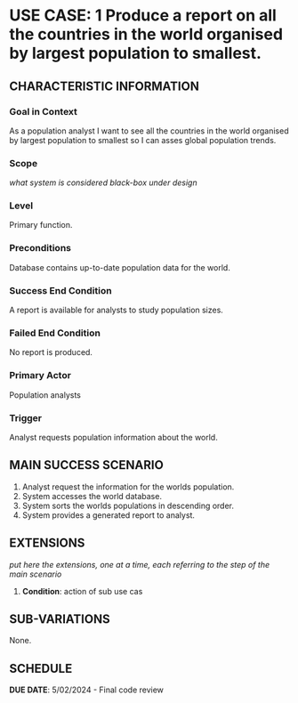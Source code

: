 # USE CASE: 1 Produce a report on all the countries in the world organised by largest population to smallest.

## CHARACTERISTIC INFORMATION

### Goal in Context

As a population analyst I want to see all the countries in the world organised by largest population to smallest so I can asses global population trends.

### Scope

*what system is considered black-box under design*

### Level

Primary function.

### Preconditions

Database contains up-to-date population data for the world.

### Success End Condition

A report is available for analysts to study population sizes.

### Failed End Condition

No report is produced.

### Primary Actor

Population analysts

### Trigger

Analyst requests population information about the world.

## MAIN SUCCESS SCENARIO

1. Analyst request the information for the worlds population.
2. System accesses the world database.
3. System sorts the worlds populations in descending order.
4. System provides a generated report to analyst.

## EXTENSIONS

*put here the extensions, one at a time, each referring to the step of the main scenario*

1. **Condition**: action of sub use cas

## SUB-VARIATIONS

None.

## SCHEDULE

**DUE DATE**: 5/02/2024 - Final code review

